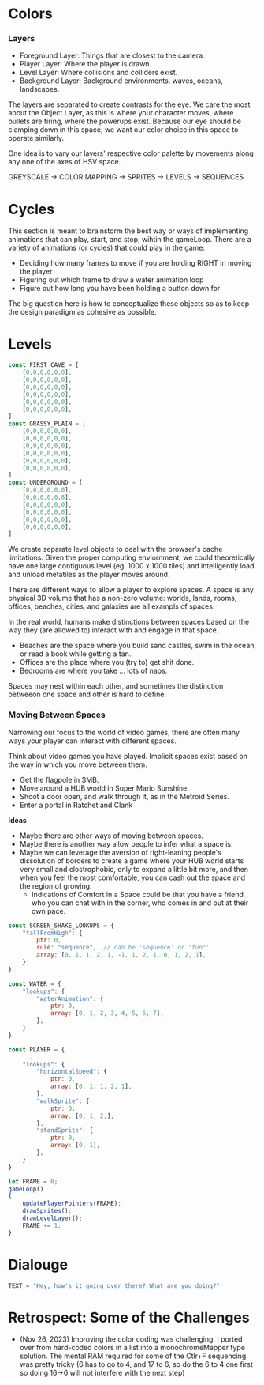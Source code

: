 # Colors


### Layers

- Foreground Layer: Things that are closest to the camera.
- Player Layer: Where the player is drawn.
- Level Layer: Where collisions and colliders exist.
- Background Layer: Background environments, waves, oceans, landscapes.

The layers are separated to create contrasts for the eye. We care the most about the Object Layer, as this is where your character moves, where bullets are firing, where the powerups exist. Because our eye should be clamping down in this space, we want our color choice in this space to operate similarly.

One idea is to vary our layers' respective color palette by movements along any one of the axes of HSV space.

GREYSCALE → COLOR MAPPING → SPRITES → LEVELS → SEQUENCES


# Cycles

This section is meant to brainstorm the best way or ways of implementing animations that can play, start, and stop, wihtin the gameLoop. There are a variety of animations (or cycles) that could play in the game:

- Deciding how many frames to move if you are holding RIGHT in moving the player
- Figuring out which frame to draw a water animation loop
- Figure out how long you have been holding a button down for

The big question here is how to conceptualize these objects so as to keep the design paradigm as cohesive as possible.

# Levels

```javascript
const FIRST_CAVE = [
	[0,0,0,0,0,0],
	[0,0,0,0,0,0],
	[0,0,0,0,0,0],
	[0,0,0,0,0,0],
	[0,0,0,0,0,0],
	[0,0,0,0,0,0],
]
const GRASSY_PLAIN = [
	[0,0,0,0,0,0],
	[0,0,0,0,0,0],
	[0,0,0,0,0,0],
	[0,0,0,0,0,0],
	[0,0,0,0,0,0],
	[0,0,0,0,0,0],
]
const UNDERGROUND = [
	[0,0,0,0,0,0],
	[0,0,0,0,0,8],
	[0,0,0,0,0,0],
	[0,0,0,0,0,0],
	[0,0,0,0,0,0],
	[0,0,0,0,0,0],
]
```

We create separate level objects to deal with the browser's cache limitations. Given the proper computing enviornment, we could theoretically have one large contiguous level (eg. 1000 x 1000 tiles) and intelligently load and unload metatiles as the player moves around.


There are different ways to allow a player to explore spaces. A space is any physical 3D volume that has a non-zero volume: worlds, lands, rooms, offices, beaches, cities, and galaxies are all exampls of spaces.

In the real world, humans make distinctions between spaces based on the way they (are allowed to) interact with and engage in that space.

- Beaches are the space where you build sand castles, swim in the ocean, or read a book while getting a tan.
- Offices are the place where you (try to) get shit done.
- Bedrooms are where you take ... lots of naps.

Spaces may nest within each other, and sometimes the distinction betweeon one space and other is hard to define.

### Moving Between Spaces

Narrowing our focus to the world of video games, there are often many ways your player can interact with different spaces.

Think about video games you have played. Implicit spaces exist based on the way in which you move between them.

- Get the flagpole in SMB.
- Move around a HUB world in Super Mario Sunshine.
- Shoot a door open, and walk through it, as in the Metroid Series.
- Enter a portal in Ratchet and Clank

**Ideas**

- Maybe there are other ways of moving between spaces.
- Maybe there is another way allow people to infer what a space is.
- Maybe we can leverage the aversion of right-leaning people's dissolution of borders to create a game where your HUB world starts very small and clostrophobic, only to expand a little bit more, and then when you feel the most comfortable, you can cash out the space and the region of growing.
	- Indications of Comfort in a Space could be that you have a friend who you can chat with in the corner, who comes in and out at their own pace.

```javascript
const SCREEN_SHAKE_LOOKUPS = {
	"fallFromHigh": {
		ptr: 0,
		rule: "sequence",  // can be 'sequence' or 'func'
		array: [0, 1, 1, 2, 1, -1, 1, 2, 1, 0, 1, 2, 1],
	}
}

const WATER = {
	"lookups": {
		"waterAnimation": {
			ptr: 0,
			array: [0, 1, 2, 3, 4, 5, 6, 7],
		},
	}
}

const PLAYER = {
	...
	"lookups": {
		"horizontalSpeed": {
			ptr: 0,
			array: [0, 1, 1, 2, 1],
		},
		"walkSprite": {
			ptr: 0,
			array: [0, 1, 2,],
		},
		"standSprite": {
			ptr: 0,
			array: [0, 1],
		},
	}
}

let FRAME = 0;
gameLoop()
{
	updatePlayerPointers(FRAME);
	drawSprites();
	drawLevelLayer();
	FRAME += 1;
}
```

# Dialouge

```javascript
TEXT = "Hey, how's it going over there? What are you doing?"
```

# Retrospect: Some of the Challenges
- (Nov 26, 2023) Improving the color coding was challenging. I ported over from hard-coded colors in a list into a monochromeMapper type solution. The mental RAM required for some of the Ctlr+F sequencing was pretty tricky (6 has to go to 4, and 17 to 6, so do the 6 to 4 one first so doing 16->6 will not interfere with the next step)
